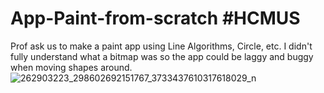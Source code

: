 # App-Paint-from-scratch #HCMUS
Prof ask us to make a paint app using Line Algorithms, Circle, etc. I didn't fully understand what a bitmap was so the app could be laggy and buggy when moving shapes around.
![262903223_298602692151767_3733437610317618029_n](https://user-images.githubusercontent.com/63902542/162099715-26046dad-7aaa-4848-9f45-45ff42fbec98.png)
